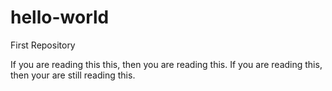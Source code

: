 # hello-world
First Repository

If you are reading this this, then you are reading this.
If you are reading this, then your are still reading this.

